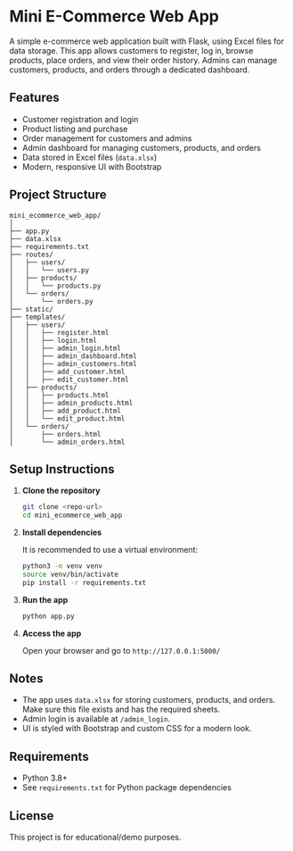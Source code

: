 # Mini E-Commerce Web App

A simple e-commerce web application built with Flask, using Excel files for data storage. This app allows customers to register, log in, browse products, place orders, and view their order history. Admins can manage customers, products, and orders through a dedicated dashboard.

## Features

- Customer registration and login
- Product listing and purchase
- Order management for customers and admins
- Admin dashboard for managing customers, products, and orders
- Data stored in Excel files (`data.xlsx`)
- Modern, responsive UI with Bootstrap

## Project Structure

```
mini_ecommerce_web_app/
│
├── app.py
├── data.xlsx
├── requirements.txt
├── routes/
│   ├── users/
│   │   └── users.py
│   ├── products/
│   │   └── products.py
│   └── orders/
│       └── orders.py
├── static/
├── templates/
│   ├── users/
│   │   ├── register.html
│   │   ├── login.html
│   │   ├── admin_login.html
│   │   ├── admin_dashboard.html
│   │   ├── admin_customers.html
│   │   ├── add_customer.html
│   │   ├── edit_customer.html
│   ├── products/
│   │   ├── products.html
│   │   ├── admin_products.html
│   │   ├── add_product.html
│   │   └── edit_product.html
│   └── orders/
│       ├── orders.html
│       └── admin_orders.html
```

## Setup Instructions

1. **Clone the repository**

   ```sh
   git clone <repo-url>
   cd mini_ecommerce_web_app
   ```

2. **Install dependencies**

   It is recommended to use a virtual environment:

   ```sh
   python3 -m venv venv
   source venv/bin/activate
   pip install -r requirements.txt
   ```

3. **Run the app**

   ```sh
   python app.py
   ```

4. **Access the app**

   Open your browser and go to `http://127.0.0.1:5000/`

## Notes

- The app uses `data.xlsx` for storing customers, products, and orders. Make sure this file exists and has the required sheets.
- Admin login is available at `/admin_login`.
- UI is styled with Bootstrap and custom CSS for a modern look.

## Requirements

- Python 3.8+
- See `requirements.txt` for Python package dependencies

## License

This project is for educational/demo purposes.

